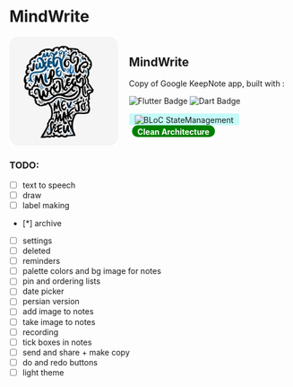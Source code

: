 <!-- ![Alt text](github_assets/app_logo.png) -->
# MindWrite
<div style="display: flex; align-items: center;">
  <div style="flex: 1;">
    <img src="github_assets/app_logo.png" alt="GitHub Logo" width="200"/>
  </div>
  <div style="flex: 1.5; padding-left: 20px;">
    <h2>MindWrite</h2>
    <p>Copy of Google KeepNote app, built with :</p>
    <p>
        <img src="https://img.shields.io/badge/Flutter-%2302569B.svg?style=for-the-badge&logo=Flutter&logoColor=white)" alt="Flutter Badge"/>
        <img src="https://img.shields.io/badge/Dart-%2302569B.svg?style=for-the-badge&logo=dart&logoColor=white)" alt="Dart Badge"/>
        <div style="display: inline-block; background-color: #c4fbf9; border-radius: 2px; padding: 1px 10px;">
  <img src="https://bloclibrary.dev/_astro/light-bloc-logo.Cf4Oyfak.svg" alt="BLoC StateManagement" height="30" style="vertical-align: middle;"/>
  <!-- <span style="color: black; font-weight: bold; margin-left: 10px; vertical-align: middle;">State Management</span> -->
</div><div style="display: inline-block; background-color: green; border-radius: 10px; padding: 1px 10px; margin-left: 5px;">
<span style="color: white; font-weight: bold;  vertical-align: middle;">Clean Architecture</span>
</div>
        </p>
  </div>
</div>

### TODO:

- [ ] text to speech
- [ ] draw
- [ ] label making
- [*] archive
- [ ] settings
- [ ] deleted
- [ ] reminders
- [ ] palette colors and bg image for notes 
- [ ] pin and ordering lists
- [ ] date picker
- [ ] persian version
- [ ] add image to notes
- [ ] take image to notes
- [ ] recording
- [ ] tick boxes in notes
- [ ] send and share + make copy
- [ ] do and redo buttons
- [ ] light theme
